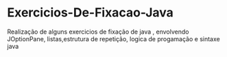 # Exercicios-De-Fixacao-Java

Realização de alguns exercicios de fixação de java , envolvendo JOptionPane, listas,estrutura de repetição, logica de progamação e sintaxe java
